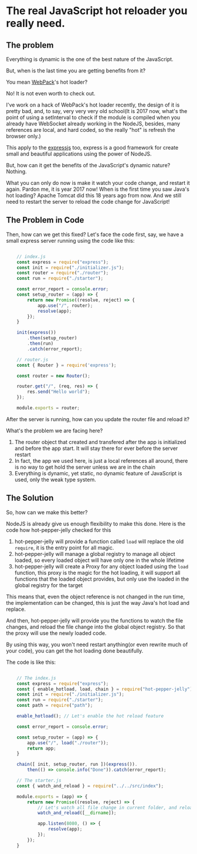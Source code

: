# The real JavaScript hot reloader you really need.

## The problem

Everything is dynamic is the one of the best nature of the JavaScript.

But, when is the last time you are getting benefits from it?

You mean [WebPack](http://webpack.github.io)'s hot loader?

No! It is not even worth to check out.

I've work on a hack of WebPack's hot loader recently, the design of it is pretty bad, and, to say, very very very old school(It is 2017 now, what's the point of using a setInterval to check if the module is compiled when you already have WebSocket already working in the NodeJS, besides, many references are local, and hard coded, so the really "hot" is refresh the browser only.)

This apply to the [expressjs](http://expressjs.com) too, express is a good framework for create small and beautiful applications using the power of NodeJS.

But, how can it get the benefits of the JavaScript's dynamic nature? Nothing.

What you can only do now is make it watch your code change, and restart it again. Pardon me, it is year 2017 now! When is the first time you saw Java's hot loading? Apache Tomcat did this 18 years ago from now. And we still need to restart the server to reload the code change for JavaScript!


## The Problem in Code

Then, how can we get this fixed? Let's face the code first, say, we have a small express server running using the code like this:

```javascript

    // index.js
    const express = require("express");
    const init = require("./initializer.js");
    const router = require("./router");
    const run = require("./starter");

    const error_report = console.error;
    const setup_router = (app) => {
        return new Promise((resolve, reject) => {
            app.use("/", router);
            resolve(app);
        });
    }

    init(express())
        .then(setup_router)
        .then(run)
        .catch(error_report);

    // router.js
    const { Router } = require('express');

    const router = new Router();

    router.get("/", (req, res) => {
        res.send("Hello world");
    });

    module.exports = router;

```

After the server is running, how can you update the router file and reload it?

What's the problem we are facing here?

1. The router object that created and transfered after the app is initialized and before the app start. It will stay there for ever before the server restart
2. In fact, the app we used here, is just a local references all around, there is no way to get hold the server unless we are in the chain
3. Everything is dynamic, yet static, no dynamic feature of JavaScript is used, only the weak type system.

## The Solution

So, how can we make this better?

NodeJS is already give us enough flexibility to make this done. Here is the code how hot-pepper-jelly checked for this

1. hot-pepper-jelly will provide a function called `load` will replace the old `require`, it is the entry point for all magic.
2. hot-pepper-jelly will manage a global registry to manage all object loaded, so every loaded object will have only one in the whole lifetime
3. hot-pepper-jelly will create a Proxy for any object loaded using the `load` function, this proxy is the magic for the hot loading, it will support all functions that the loaded object provides, but only use the loaded in the global registry for the target

This means that, even the object reference is not changed in the run time, the implementation can be changed, this is just the way Java's hot load and replace.

And then, hot-pepper-jelly will provide you the functions to watch the file changes, and reload the file change into the global object registry. So that the proxy will use the newly loaded code.

By using this way, you won't need restart anything(or even rewrite much of your code), you can get the hot loading done beautifully.

The code is like this:

```javascript

    // The index.js
    const express = require("express");
    const { enable_hotload, load, chain } = require("hot-pepper-jelly");
    const init = require("./initializer.js");
    const run = require("./starter");
    const path = require("path");

    enable_hotload(); // Let's enable the hot reload feature

    const error_report = console.error;

    const setup_router = (app) => {
        app.use("/", load("./router"));
        return app;
    }

    chain([ init, setup_router, run ])(express()).
        then(() => console.info("Done")).catch(error_report);

    // The starter.js
    const { watch_and_reload } = require("../../src/index");

    module.exports = (app) => {
        return new Promise((resolve, reject) => {
            // Let's watch all file change in current folder, and reload them into NodeJS
            watch_and_reload([__dirname]);

            app.listen(8080, () => {
                resolve(app);
            });
        });
    }

```
